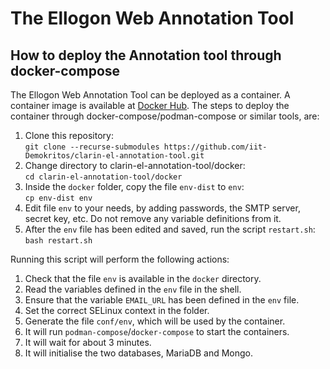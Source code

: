 # The Ellogon Web Annotation Tool
## How to deploy the Annotation tool through docker-compose
The Ellogon Web Annotation Tool can be deployed as a container. A container image is available at [Docker Hub](https://hub.docker.com/r/petasis/ellogon-web-annotation-tool).
The steps to deploy the container through docker-compose/podman-compose or similar tools, are:
1. Clone this repository:  
    `git clone --recurse-submodules https://github.com/iit-Demokritos/clarin-el-annotation-tool.git`
2. Change directory to clarin-el-annotation-tool/docker:  
    `cd clarin-el-annotation-tool/docker`
3. Inside the `docker` folder, copy the file `env-dist` to `env`:  
    `cp env-dist env`
4. Edit file `env` to your needs, by adding passwords, the SMTP server, secret key, etc. Do not remove any variable definitions from it.
5. After the `env` file has been edited and saved, run the script `restart.sh`:  
    `bash restart.sh`

Running this script will perform the following actions:
1. Check that the file `env` is available in the `docker` directory.
2. Read the variables defined in the `env` file in the shell.
3. Ensure that the variable `EMAIL_URL` has been defined in the `env` file.
4. Set the correct SELinux context in the folder.
5. Generate the file `conf/env`, which will be used by the container.
6. It will run `podman-compose`/`docker-compose` to start the containers.
7. It will wait for about 3 minutes.
8. It will initialise the two databases, MariaDB and Mongo.
